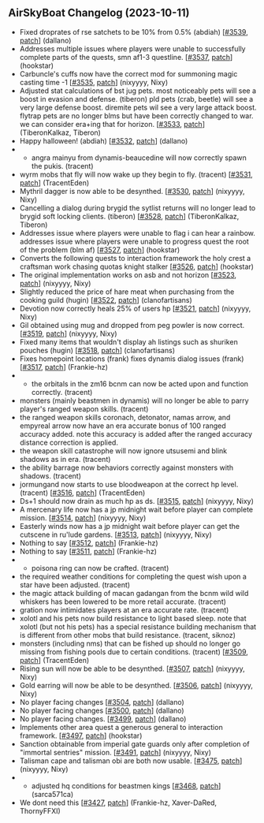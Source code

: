 ## AirSkyBoat Changelog (2023-10-11)
- Fixed droprates of rse satchets to be 10% from 0.5% (abdiah) [[#3539](https://github.com/AirSkyBoat/AirSkyBoat/pull/3539), [patch](https://github.com/AirSkyBoat/AirSkyBoat/pull/3539.patch)] (dallano)
- Addresses multiple issues where players were unable to successfully complete parts of the quests, smn af1-3 questline. [[#3537](https://github.com/AirSkyBoat/AirSkyBoat/pull/3537), [patch](https://github.com/AirSkyBoat/AirSkyBoat/pull/3537.patch)] (hookstar)
- Carbuncle's cuffs now have the correct mod for summoning magic casting time -1 [[#3535](https://github.com/AirSkyBoat/AirSkyBoat/pull/3535), [patch](https://github.com/AirSkyBoat/AirSkyBoat/pull/3535.patch)] (nixyyyy, Nixy)
- Adjusted stat calculations of bst jug pets.  most noticeably pets will see a boost in evasion and defense. (tiberon) pld pets (crab, beetle) will see a very large defense boost. diremite pets wil see a very large attack boost. flytrap pets are no longer blms but have been correctly changed to war.  we can consider era+ing that for horizon. [[#3533](https://github.com/AirSkyBoat/AirSkyBoat/pull/3533), [patch](https://github.com/AirSkyBoat/AirSkyBoat/pull/3533.patch)] (TiberonKalkaz, Tiberon)
- Happy halloween! (abdiah) [[#3532](https://github.com/AirSkyBoat/AirSkyBoat/pull/3532), [patch](https://github.com/AirSkyBoat/AirSkyBoat/pull/3532.patch)] (dallano)
- - angra mainyu from dynamis-beaucedine will now correctly spawn the pukis. (tracent) - wyrm mobs that fly will now wake up they begin to fly. (tracent) [[#3531](https://github.com/AirSkyBoat/AirSkyBoat/pull/3531), [patch](https://github.com/AirSkyBoat/AirSkyBoat/pull/3531.patch)] (TracentEden)
- Mythril dagger is now able to be desynthed. [[#3530](https://github.com/AirSkyBoat/AirSkyBoat/pull/3530), [patch](https://github.com/AirSkyBoat/AirSkyBoat/pull/3530.patch)] (nixyyyy, Nixy)
- Cancelling a dialog during brygid the sytlist returns will no longer lead to brygid soft locking clients. (tiberon) [[#3528](https://github.com/AirSkyBoat/AirSkyBoat/pull/3528), [patch](https://github.com/AirSkyBoat/AirSkyBoat/pull/3528.patch)] (TiberonKalkaz, Tiberon)
- Addresses issue where players were unable to flag i can hear a rainbow. addresses issue where players were unable to progress quest the root of the problem (blm af) [[#3527](https://github.com/AirSkyBoat/AirSkyBoat/pull/3527), [patch](https://github.com/AirSkyBoat/AirSkyBoat/pull/3527.patch)] (hookstar)
- Converts the following quests to interaction framework the holy crest  a craftsman work chasing quotas knight stalker [[#3526](https://github.com/AirSkyBoat/AirSkyBoat/pull/3526), [patch](https://github.com/AirSkyBoat/AirSkyBoat/pull/3526.patch)] (hookstar)
- The original implementation works on asb and not horizon [[#3523](https://github.com/AirSkyBoat/AirSkyBoat/pull/3523), [patch](https://github.com/AirSkyBoat/AirSkyBoat/pull/3523.patch)] (nixyyyy, Nixy)
- Slightly reduced the price of hare meat when purchasing from the cooking guild (hugin) [[#3522](https://github.com/AirSkyBoat/AirSkyBoat/pull/3522), [patch](https://github.com/AirSkyBoat/AirSkyBoat/pull/3522.patch)] (clanofartisans)
- Devotion now correctly heals 25% of users hp [[#3521](https://github.com/AirSkyBoat/AirSkyBoat/pull/3521), [patch](https://github.com/AirSkyBoat/AirSkyBoat/pull/3521.patch)] (nixyyyy, Nixy)
- Gil obtained using mug and dropped from peg powler is now correct. [[#3519](https://github.com/AirSkyBoat/AirSkyBoat/pull/3519), [patch](https://github.com/AirSkyBoat/AirSkyBoat/pull/3519.patch)] (nixyyyy, Nixy)
- Fixed many items that wouldn't display ah listings such as shuriken pouches (hugin) [[#3518](https://github.com/AirSkyBoat/AirSkyBoat/pull/3518), [patch](https://github.com/AirSkyBoat/AirSkyBoat/pull/3518.patch)] (clanofartisans)
- Fixes homepoint locations (frank) fixes dynamis dialog issues (frank) [[#3517](https://github.com/AirSkyBoat/AirSkyBoat/pull/3517), [patch](https://github.com/AirSkyBoat/AirSkyBoat/pull/3517.patch)] (Frankie-hz)
- - the orbitals in the zm16 bcnm can now be acted upon and function correctly. (tracent) - monsters (mainly beastmen in dynamis) will no longer be able to parry player's ranged weapon skills. (tracent) - the ranged weapon skills coronach, detonator, namas arrow, and empyreal arrow now have an era accurate bonus of 100 ranged accuracy added. note this accuracy is added after the ranged accuracy distance correction is applied. - the weapon skill catastrophe will now ignore utsusemi and blink shadows as in era. (tracent) - the ability barrage now behaviors correctly against monsters with shadows. (tracent) - jormungand now starts to use bloodweapon at the correct hp level. (tracent) [[#3516](https://github.com/AirSkyBoat/AirSkyBoat/pull/3516), [patch](https://github.com/AirSkyBoat/AirSkyBoat/pull/3516.patch)] (TracentEden)
- Ds+1 should now drain as much hp as ds. [[#3515](https://github.com/AirSkyBoat/AirSkyBoat/pull/3515), [patch](https://github.com/AirSkyBoat/AirSkyBoat/pull/3515.patch)] (nixyyyy, Nixy)
- A mercenary life now has a jp midnight wait before player can complete mission. [[#3514](https://github.com/AirSkyBoat/AirSkyBoat/pull/3514), [patch](https://github.com/AirSkyBoat/AirSkyBoat/pull/3514.patch)] (nixyyyy, Nixy)
- Easterly winds now has a jp midnight wait before player can get the cutscene in ru'lude gardens. [[#3513](https://github.com/AirSkyBoat/AirSkyBoat/pull/3513), [patch](https://github.com/AirSkyBoat/AirSkyBoat/pull/3513.patch)] (nixyyyy, Nixy)
- Nothing to say [[#3512](https://github.com/AirSkyBoat/AirSkyBoat/pull/3512), [patch](https://github.com/AirSkyBoat/AirSkyBoat/pull/3512.patch)] (Frankie-hz)
- Nothing to say [[#3511](https://github.com/AirSkyBoat/AirSkyBoat/pull/3511), [patch](https://github.com/AirSkyBoat/AirSkyBoat/pull/3511.patch)] (Frankie-hz)
- - poisona ring can now be crafted. (tracent) - the required weather conditions for completing the quest wish upon a star have been adjusted. (tracent) - the magic attack building of macan gadangan from the bcnm wild wild whiskers has been lowered to be more retail accurate. (tracent) - gration now intimidates players at an era accurate rate. (tracent) - xolotl and his pets now build resistance to light based sleep. note that xolotl (but not his pets) has a special resistance building mechanism that is different from other mobs that build resistance. (tracent, siknoz) - monsters (including nms) that can be fished up should no longer go missing from fishing pools due to certain conditions. (tracent) [[#3509](https://github.com/AirSkyBoat/AirSkyBoat/pull/3509), [patch](https://github.com/AirSkyBoat/AirSkyBoat/pull/3509.patch)] (TracentEden)
- Rising sun will now be able to be desynthed. [[#3507](https://github.com/AirSkyBoat/AirSkyBoat/pull/3507), [patch](https://github.com/AirSkyBoat/AirSkyBoat/pull/3507.patch)] (nixyyyy, Nixy)
- Gold earring will now be able to be desynthed. [[#3506](https://github.com/AirSkyBoat/AirSkyBoat/pull/3506), [patch](https://github.com/AirSkyBoat/AirSkyBoat/pull/3506.patch)] (nixyyyy, Nixy)
- No player facing changes [[#3504](https://github.com/AirSkyBoat/AirSkyBoat/pull/3504), [patch](https://github.com/AirSkyBoat/AirSkyBoat/pull/3504.patch)] (dallano)
- No player facing changes [[#3500](https://github.com/AirSkyBoat/AirSkyBoat/pull/3500), [patch](https://github.com/AirSkyBoat/AirSkyBoat/pull/3500.patch)] (dallano)
- No player facing changes. [[#3499](https://github.com/AirSkyBoat/AirSkyBoat/pull/3499), [patch](https://github.com/AirSkyBoat/AirSkyBoat/pull/3499.patch)] (dallano)
- Implements other area quest a generous general to interaction framework. [[#3497](https://github.com/AirSkyBoat/AirSkyBoat/pull/3497), [patch](https://github.com/AirSkyBoat/AirSkyBoat/pull/3497.patch)] (hookstar)
- Sanction obtainable from imperial gate guards only after completion of "immortal sentries" mission. [[#3491](https://github.com/AirSkyBoat/AirSkyBoat/pull/3491), [patch](https://github.com/AirSkyBoat/AirSkyBoat/pull/3491.patch)] (nixyyyy, Nixy)
- Talisman cape and talisman obi are both now usable. [[#3475](https://github.com/AirSkyBoat/AirSkyBoat/pull/3475), [patch](https://github.com/AirSkyBoat/AirSkyBoat/pull/3475.patch)] (nixyyyy, Nixy)
- - adjusted hq conditions for beastmen kings [[#3468](https://github.com/AirSkyBoat/AirSkyBoat/pull/3468), [patch](https://github.com/AirSkyBoat/AirSkyBoat/pull/3468.patch)] (sarca571ca)
- We dont need this [[#3427](https://github.com/AirSkyBoat/AirSkyBoat/pull/3427), [patch](https://github.com/AirSkyBoat/AirSkyBoat/pull/3427.patch)] (Frankie-hz, Xaver-DaRed, ThornyFFXI)
